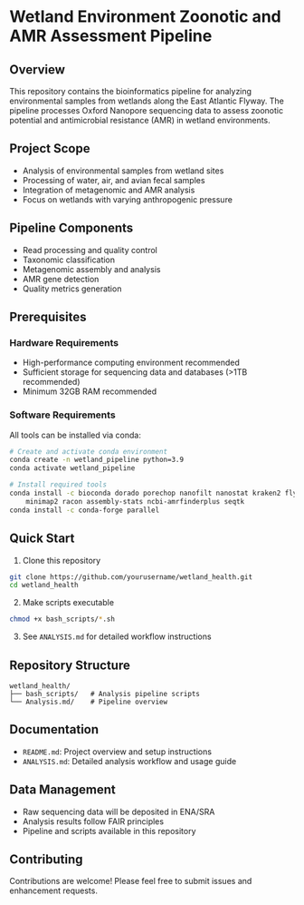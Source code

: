 # Wetland Environment Zoonotic and AMR Assessment Pipeline

## Overview
This repository contains the bioinformatics pipeline for analyzing environmental samples from wetlands along the East Atlantic Flyway. The pipeline processes Oxford Nanopore sequencing data to assess zoonotic potential and antimicrobial resistance (AMR) in wetland environments.

## Project Scope
- Analysis of environmental samples from wetland sites
- Processing of water, air, and avian fecal samples
- Integration of metagenomic and AMR analysis
- Focus on wetlands with varying anthropogenic pressure

## Pipeline Components
- Read processing and quality control
- Taxonomic classification
- Metagenomic assembly and analysis
- AMR gene detection
- Quality metrics generation

## Prerequisites
### Hardware Requirements
- High-performance computing environment recommended
- Sufficient storage for sequencing data and databases (>1TB recommended)
- Minimum 32GB RAM recommended

### Software Requirements
All tools can be installed via conda:
```bash
# Create and activate conda environment
conda create -n wetland_pipeline python=3.9
conda activate wetland_pipeline

# Install required tools
conda install -c bioconda dorado porechop nanofilt nanostat kraken2 flye \
    minimap2 racon assembly-stats ncbi-amrfinderplus seqtk
conda install -c conda-forge parallel
```

## Quick Start
1. Clone this repository
```bash
git clone https://github.com/yourusername/wetland_health.git
cd wetland_health
```

2. Make scripts executable
```bash
chmod +x bash_scripts/*.sh
```

3. See `ANALYSIS.md` for detailed workflow instructions

## Repository Structure
```
wetland_health/
├── bash_scripts/   # Analysis pipeline scripts
└── Analysis.md/    # Pipeline overview
```

## Documentation
- `README.md`: Project overview and setup instructions
- `ANALYSIS.md`: Detailed analysis workflow and usage guide

## Data Management
- Raw sequencing data will be deposited in ENA/SRA
- Analysis results follow FAIR principles
- Pipeline and scripts available in this repository

## Contributing
Contributions are welcome! Please feel free to submit issues and enhancement requests.
